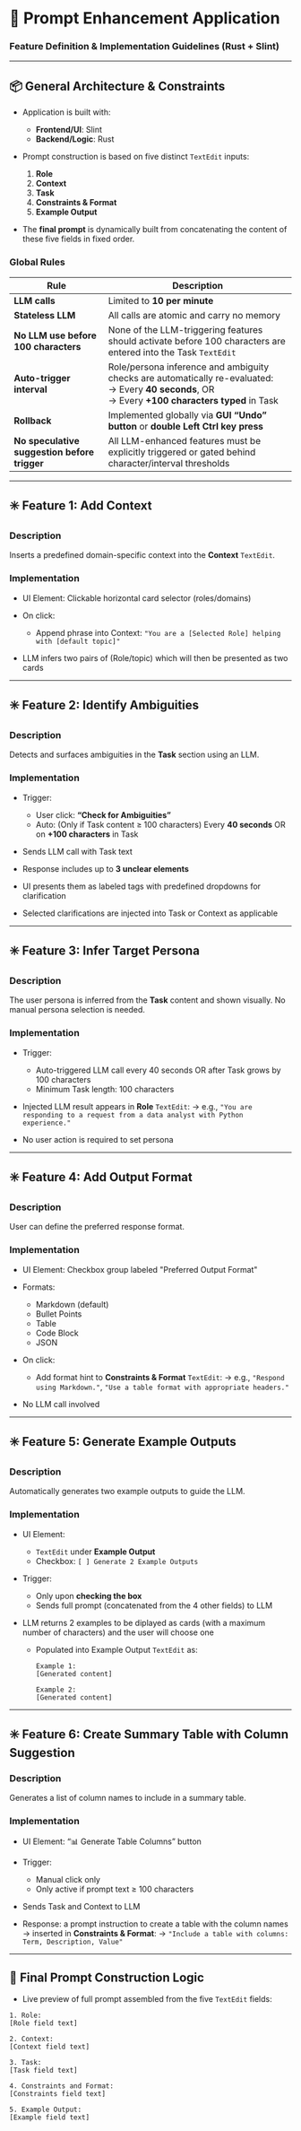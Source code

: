# 🧠 Prompt Enhancement Application

### Feature Definition & Implementation Guidelines (Rust + Slint)

---

## 📦 General Architecture & Constraints

* Application is built with:

  * **Frontend/UI**: Slint
  * **Backend/Logic**: Rust
* Prompt construction is based on five distinct `TextEdit` inputs:

  1. **Role**
  2. **Context**
  3. **Task**
  4. **Constraints & Format**
  5. **Example Output**
* The **final prompt** is dynamically built from concatenating the content of these five fields in fixed order.

### Global Rules

| Rule                                         | Description                                                                                                                                                |
| -------------------------------------------- | ---------------------------------------------------------------------------------------------------------------------------------------------------------- |
| **LLM calls**                                | Limited to **10 per minute**                                                                                                                               |
| **Stateless LLM**                            | All calls are atomic and carry no memory                                                                                                                   |
| **No LLM use before 100 characters**         | None of the LLM-triggering features should activate before 100 characters are entered into the Task `TextEdit`                                             |
| **Auto-trigger interval**                    | Role/persona inference and ambiguity checks are automatically re-evaluated: <br> → Every **40 seconds**, OR <br> → Every **+100 characters typed** in Task |
| **Rollback**                                 | Implemented globally via **GUI “Undo” button** or **double Left Ctrl key press**                                                                           |
| **No speculative suggestion before trigger** | All LLM-enhanced features must be explicitly triggered or gated behind character/interval thresholds                                                       |

---

## ✳️ Feature 1: Add Context

### Description

Inserts a predefined domain-specific context into the **Context** `TextEdit`.

### Implementation

* UI Element: Clickable horizontal card selector (roles/domains)
* On click:

  * Append phrase into Context:
    `"You are a [Selected Role] helping with [default topic]"`
* LLM infers two pairs of (Role/topic) which will then be presented as two cards

---

## ✳️ Feature 2: Identify Ambiguities

### Description

Detects and surfaces ambiguities in the **Task** section using an LLM.

### Implementation

* Trigger:

  * User click: **“Check for Ambiguities”**
  * Auto: (Only if Task content ≥ 100 characters) Every **40 seconds** OR on **+100 characters** in Task
* Sends LLM call with Task text
* Response includes up to **3 unclear elements**
* UI presents them as labeled tags with predefined dropdowns for clarification
* Selected clarifications are injected into Task or Context as applicable

---

## ✳️ Feature 3: Infer Target Persona

### Description

The user persona is inferred from the **Task** content and shown visually. No manual persona selection is needed.

### Implementation

* Trigger:

  * Auto-triggered LLM call every 40 seconds OR after Task grows by 100 characters
  * Minimum Task length: 100 characters
* Injected LLM result appears in **Role** `TextEdit`:
  → e.g., `"You are responding to a request from a data analyst with Python experience."`
* No user action is required to set persona

---

## ✳️ Feature 4: Add Output Format

### Description

User can define the preferred response format.

### Implementation

* UI Element: Checkbox group labeled "Preferred Output Format"
* Formats:

  * Markdown (default)
  * Bullet Points
  * Table
  * Code Block
  * JSON
* On click:

  * Add format hint to **Constraints & Format** `TextEdit`:
    → e.g., `"Respond using Markdown."`, `"Use a table format with appropriate headers."`
* No LLM call involved

---

## ✳️ Feature 5: Generate Example Outputs

### Description

Automatically generates two example outputs to guide the LLM.

### Implementation

* UI Element:

  * `TextEdit` under **Example Output**
  * Checkbox: `[ ] Generate 2 Example Outputs`
* Trigger:

  * Only upon **checking the box**
  * Sends full prompt (concatenated from the 4 other fields) to LLM
* LLM returns 2 examples to be diplayed as cards (with a maximum number of characters) and the user will choose one

  * Populated into Example Output `TextEdit` as:

    ```
    Example 1:
    [Generated content]

    Example 2:
    [Generated content]
    ```

---

## ✳️ Feature 6: Create Summary Table with Column Suggestion

### Description

Generates a list of column names to include in a summary table.

### Implementation

* UI Element: “📊 Generate Table Columns” button
* Trigger:

  * Manual click only
  * Only active if prompt text ≥ 100 characters
* Sends Task and Context to LLM
* Response: a prompt instruction to create a table with the column names → inserted in **Constraints & Format**:
  → `"Include a table with columns: Term, Description, Value"`

---

## 🧩 Final Prompt Construction Logic

* Live preview of full prompt assembled from the five `TextEdit` fields:

```text
1. Role:
[Role field text]

2. Context:
[Context field text]

3. Task:
[Task field text]

4. Constraints and Format:
[Constraints field text]

5. Example Output:
[Example field text]
```


